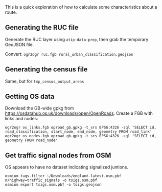This is a quick exploration of how to calculate some characteristics about a route.

## Generating the RUC file

Generate the RUC layer using `atip-data-prep`, then grab the temporary GeoJSON file.

Convert: `ogr2ogr ruc.fgb rural_urban_classification.geojson`

## Generating the census file

Same, but for `tmp_census_output_areas`

## Getting OS data

Download the GB-wide gpkg from <https://osdatahub.os.uk/downloads/open/OpenRoads>. Create a FGB with links and nodes:

```
ogr2ogr os_links.fgb oproad_gb.gpkg -t_srs EPSG:4326 -sql 'SELECT id, road_classification, start_node, end_node, geometry FROM road_link'
ogr2ogr os_nodes.fgb oproad_gb.gpkg -t_srs EPSG:4326 -sql 'SELECT id, geometry FROM road_node'
```

## Get traffic signal nodes from OSM

OS appears to have no dataset indicating signalized juntions.

```
osmium tags-filter ~/Downloads/england-latest.osm.pbf n/highway=traffic_signals -o tsigs.osm.pbf
osmium export tsigs.osm.pbf -o tsigs.geojson
```
